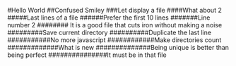 #Hello World
##Confused Smiley
###Let display a file
####What about 2
#####Last lines of a file
######Prefer the first 10 lines
#######Line number 2
######## It is a good file that cuts iron without making a noise
#########Save current directory
##########Duplicate the last line
###########No more javascript
############Make directories count
#############What is new
##############Being unique is better than being perfect
###############It must be in that file
